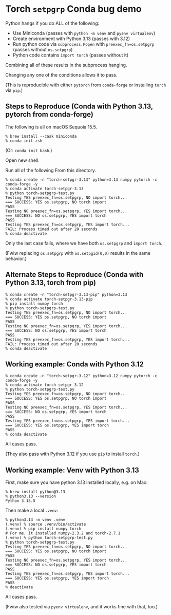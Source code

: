 # Torch `setpgrp` Conda bug demo

Python hangs if you do ALL of the following:

- Use Miniconda (passes with `python -m venv` and `pyenv virtualenv`)
- Create environment with Python 3.13 (passes with 3.12)
- Run python code via `subprocess.Popen` with `preexec_fn=os.setpgrp` (passes without `os.setpgrp`)
- Python code contains `import torch` (passes without it)

Combining all of these results in the subprocess hanging.

Changing any one of the conditions allows it to pass.

(This is reproducible with either `pytorch` from `conda-forge` or installing `torch` via `pip`.)

## Steps to Reproduce (Conda with Python 3.13, pytorch from conda-forge)

The following is all on macOS Sequoia 15.5.

```shell
% brew install --cask miniconda
% conda init zsh
```

(Or: `conda init bash`.)

Open new shell.

Run all of the following From this directory.

```shell
% conda create -n "torch-setpgr-3.13" python=3.13 numpy pytorch -c conda-forge -y
% conda activate torch-setpgr-3.13
% python torch-setpgrp-test.py
Testing YES preexec_fn=os.setpgrp, NO import torch...
=== SUCCESS: YES os.setpgrp, NO torch import
PASS
Testing NO preexec_fn=os.setpgrp, YES import torch...
=== SUCCESS: NO os.setpgrp, YES import torch
PASS
Testing YES preexec_fn=os.setpgrp, YES import torch...
FAIL: Process timed out after 20 seconds
% conda deactivate
```

Only the last case fails, where we have both `os.setpgrp` and `import torch`.

(Fwiw replacing `os.setpgrp` with `os.setpgid(0,0)` results in the same behavior.)

## Alternate Steps to Reproduce (Conda with Python 3.13, torch from pip)

```shell
% conda create -n "torch-setpgr-3.13-pip" python=3.13
% conda activate torch-setpgr-3.13-pip
% pip install numpy torch
% python torch-setpgrp-test.py
Testing YES preexec_fn=os.setpgrp, NO import torch...
=== SUCCESS: YES os.setpgrp, NO torch import
PASS
Testing NO preexec_fn=os.setpgrp, YES import torch...
=== SUCCESS: NO os.setpgrp, YES import torch
PASS
Testing YES preexec_fn=os.setpgrp, YES import torch...
FAIL: Process timed out after 20 seconds
% conda deactivate
```

## Working example: Conda with Python 3.12

```shell
% conda create -n "torch-setpgr-3.12" python=3.12 numpy pytorch -c conda-forge -y
% conda activate torch-setpgr-3.12
% python torch-setpgrp-test.py
Testing YES preexec_fn=os.setpgrp, NO import torch...
=== SUCCESS: YES os.setpgrp, NO torch import
PASS
Testing NO preexec_fn=os.setpgrp, YES import torch...
=== SUCCESS: NO os.setpgrp, YES import torch
PASS
Testing YES preexec_fn=os.setpgrp, YES import torch...
=== SUCCESS: YES os.setpgrp, YES import torch
PASS
% conda deactivate
```

All cases pass.

(They also pass with Python 3.12 if you use `pip` to install `torch`.)

## Working example: Venv with Python 3.13

First, make sure you have python 3.13 installed locally, e.g. on Mac:

```shell
% brew install python@3.13
% python3.13 --version
Python 3.13.5
```

Then make a local `.venv`:

```shell
% python3.13 -m venv .venv
(.venv) % source .venv/bin/activate
(.venv) % pip install numpy torch
# For me, it installed numpy-2.3.2 and torch-2.7.1
(.venv) % python torch-setpgrp-test.py
% python torch-setpgrp-test.py
Testing YES preexec_fn=os.setpgrp, NO import torch...
=== SUCCESS: YES os.setpgrp, NO torch import
PASS
Testing NO preexec_fn=os.setpgrp, YES import torch...
=== SUCCESS: NO os.setpgrp, YES import torch
PASS
Testing YES preexec_fn=os.setpgrp, YES import torch...
=== SUCCESS: YES os.setpgrp, YES import torch
PASS
% deactivate
```

All cases pass.

(Fwiw also tested via `pyenv virtualenv`, and it works fine with that, too.)
